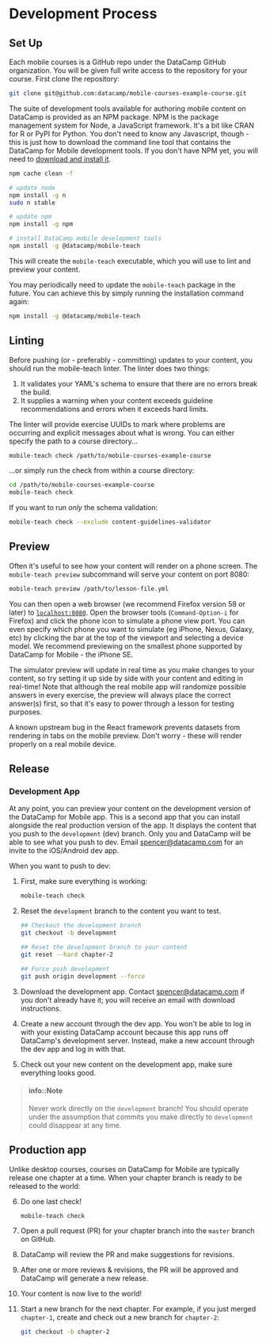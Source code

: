 # Development Process

## Set Up

Each mobile courses is a GitHub repo under the DataCamp GitHub organization. You
will be given full write access to the repository for your course. First clone
the repository:

```sh
git clone git@github.com:datacamp/mobile-courses-example-course.git
```

The suite of development tools available for authoring mobile content on
DataCamp is provided as an NPM package. NPM is the package management system for
Node, a JavaScript framework. It's a bit like CRAN for R or PyPI for Python. You
don't need to know any Javascript, though - this is just how to download the
command line tool that contains the DataCamp for Mobile development tools. If
you don't have NPM yet, you will need to [download and install
it](https://www.npmjs.com/get-npm).

```sh
npm cache clean -f

# update node
npm install -g n
sudo n stable

# update npm
npm install -g npm

# install DataCamp mobile development tools
npm install -g @datacamp/mobile-teach
```

This will create the `mobile-teach` executable, which you will use to lint and
preview your content.

You may periodically need to update the `mobile-teach` package in the
future. You can achieve this by simply running the installation command again:

```sh
npm install -g @datacamp/mobile-teach
```

## Linting

Before pushing (or - preferably - committing) updates to your content, you
should run the mobile-teach linter. The linter does two things:

1. It validates your YAML's schema to ensure that there are no errors break the
   build.
2. It supplies a warning when your content exceeds guideline recommendations and
   errors when it exceeds hard limits.

The linter will provide exercise UUIDs to mark where problems are occurring and
explicit messages about what is wrong. You can either specify the path to a
course directory...

```sh
mobile-teach check /path/to/mobile-courses-example-course
```

...or simply run the check from within a course directory:

```sh
cd /path/to/mobile-courses-example-course
mobile-teach check
```

If you want to run *only* the schema validation:

```sh
mobile-teach check --exclude content-guidelines-validator
```

## Preview

Often it's useful to see how your content will render on a phone screen. The
`mobile-teach preview` subcommand will serve your content on port 8080:

```sh
mobile-teach preview /path/to/lesson-file.yml
```

You can then open a web browser (we recommend Firefox version 58 or later) to
[`localhost:8080`](http://localhost:8080). Open the browser tools
(`Command-Option-i` for Firefox) and click the phone icon to simulate a phone
view port. You can even specify which phone you want to simulate (eg iPhone,
Nexus, Galaxy, etc) by clicking the bar at the top of the viewport and selecting
a device model. We recommend previewing on the smallest phone supported by
DataCamp for Mobile - the iPhone SE.

The simulator preview will update in real time as you make changes to your
content, so try setting it up side by side with your content and editing in
real-time! Note that although the real mobile app will randomize possible
answers in every exercise, the preview will always place the correct answer(s)
first, so that it's easy to power through a lesson for testing purposes.

A known upstream bug in the React framework prevents datasets from rendering in
tabs on the mobile preview. Don't worry - these will render properly on a real
mobile device.

## Release

### Development App

At any point, you can preview your content on the development version of the
DataCamp for Mobile app. This is a second app that you can install alongside the
real production version of the app. It displays the content that you push to the
`development` (dev) branch. Only you and DataCamp will be able to see what you
push to dev. Email spencer@datacamp.com for an invite to the iOS/Android dev
app.

When you want to push to dev:

1. First, make sure everything is working:

   ```sh
   mobile-teach check
   ```

2. Reset the `development` branch to the content you want to test.

   ```sh
   ## Checkout the development branch
   git checkout -b development

   ## Reset the development branch to your content
   git reset --hard chapter-2

   ## Force push development
   git push origin development --force
   ```

3. Download the development app. Contact spencer@datacamp.com if you don't
   already have it; you will receive an email with download instructions.

4. Create a new account through the dev app. You won't be able to log in with
   your existing DataCamp account because this app runs off DataCamp's
   development server. Instead, make a new account through the dev app and log
   in with that.

5. Check out your new content on the development app, make sure everything looks
   good.

> #### info::Note
> Never work directly on the `development` branch! You should operate under the
> assumption that commits you make directly to `development` could disappear at
> any time.

## Production app

Unlike desktop courses, courses on DataCamp for Mobile are typically release one
chapter at a time. When your chapter branch is ready to be released to the world:

6. Do one last check!

   ```sh
   mobile-teach check
   ```

1. Open a pull request (PR) for your chapter branch into the `master` branch on
   GitHub.

2. DataCamp will review the PR and make suggestions for revisions.

3. After one or more reviews & revisions, the PR will be approved and DataCamp
   will generate a new release.

4. Your content is now live to the world!

5. Start a new branch for the next chapter. For example, if you just merged
   `chapter-1`, create and check out a new branch for `chapter-2`:

   ```sh
   git checkout -b chapter-2
   ```
